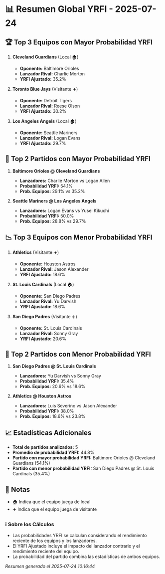 # 📊 Resumen Global YRFI - 2025-07-24

## 🏆 Top 3 Equipos con Mayor Probabilidad YRFI

1. **Cleveland Guardians** (Local 🏠)
   - **Oponente:** Baltimore Orioles
   - **Lanzador Rival:** Charlie Morton
   - **YRFI Ajustado:** 35.2%

2. **Toronto Blue Jays** (Visitante ✈️)
   - **Oponente:** Detroit Tigers
   - **Lanzador Rival:** Reese Olson
   - **YRFI Ajustado:** 30.2%

3. **Los Angeles Angels** (Local 🏠)
   - **Oponente:** Seattle Mariners
   - **Lanzador Rival:** Logan Evans
   - **YRFI Ajustado:** 29.7%

## 🎯 Top 2 Partidos con Mayor Probabilidad YRFI

1. **Baltimore Orioles @ Cleveland Guardians**
   - **Lanzadores:** Charlie Morton vs Logan Allen
   - **Probabilidad YRFI:** 54.1%
   - **Prob. Equipos:** 29.1% vs 35.2%

2. **Seattle Mariners @ Los Angeles Angels**
   - **Lanzadores:** Logan Evans vs Yusei Kikuchi
   - **Probabilidad YRFI:** 50.0%
   - **Prob. Equipos:** 28.8% vs 29.7%

## 📉 Top 3 Equipos con Menor Probabilidad YRFI

1. **Athletics** (Visitante ✈️)
   - **Oponente:** Houston Astros
   - **Lanzador Rival:** Jason Alexander
   - **YRFI Ajustado:** 18.6%

2. **St. Louis Cardinals** (Local 🏠)
   - **Oponente:** San Diego Padres
   - **Lanzador Rival:** Yu Darvish
   - **YRFI Ajustado:** 18.6%

3. **San Diego Padres** (Visitante ✈️)
   - **Oponente:** St. Louis Cardinals
   - **Lanzador Rival:** Sonny Gray
   - **YRFI Ajustado:** 20.6%

## 🛑 Top 2 Partidos con Menor Probabilidad YRFI

1. **San Diego Padres @ St. Louis Cardinals**
   - **Lanzadores:** Yu Darvish vs Sonny Gray
   - **Probabilidad YRFI:** 35.4%
   - **Prob. Equipos:** 20.6% vs 18.6%

2. **Athletics @ Houston Astros**
   - **Lanzadores:** Luis Severino vs Jason Alexander
   - **Probabilidad YRFI:** 38.0%
   - **Prob. Equipos:** 18.6% vs 23.8%

## 📈 Estadísticas Adicionales

- **Total de partidos analizados:** 5
- **Promedio de probabilidad YRFI:** 44.8%
- **Partido con mayor probabilidad YRFI:** Baltimore Orioles @ Cleveland Guardians (54.1%)
- **Partido con menor probabilidad YRFI:** San Diego Padres @ St. Louis Cardinals (35.4%)

## 📝 Notas

- 🏠 Indica que el equipo juega de local
- ✈️ Indica que el equipo juega de visitante

### ℹ️ Sobre los Cálculos
- Las probabilidades YRFI se calculan considerando el rendimiento reciente de los equipos y los lanzadores.
- El YRFI Ajustado incluye el impacto del lanzador contrario y el rendimiento reciente del equipo.
- La probabilidad del partido combina las estadísticas de ambos equipos.

*Resumen generado el 2025-07-24 10:16:44*
